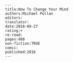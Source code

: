 
    ---
    title:How To Change Your Mind
    authors:Michael Pollan
    editors:
    translator:
    date:2018-09-27
    rating:+
    re-read:
    pages:480
    non-fiction:TRUE
    comic:
    published:2018
    ---

    